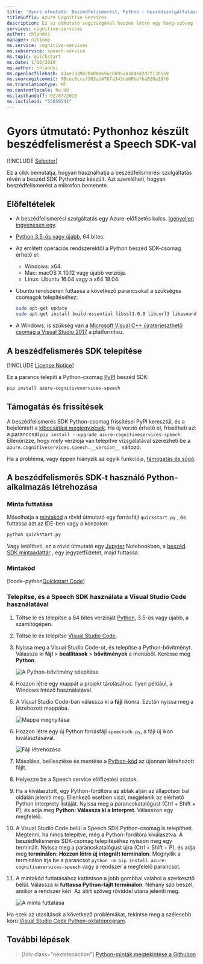 ```yaml
---
title: 'Gyors útmutató: Beszédfelismerést, Python - beszédszolgáltatások'
titleSuffix: Azure Cognitive Services
description: Ez az útmutató segítségével hozzon létre egy hang-szöveg transzformációs konzolalkalmazást, amely a Speech SDK Pythonhoz készült. Ha elkészült, a számítógép mikrofonjával valós időben konvertálhat át beszédet szöveggé.
services: cognitive-services
author: chlandsi
manager: nitinme
ms.service: cognitive-services
ms.subservice: speech-service
ms.topic: quickstart
ms.date: 1/16/2019
ms.author: chlandsi
ms.openlocfilehash: 43ae1339b2b6880656c68957a3d4ed2d2f13b559
ms.sourcegitcommit: 90cec6cccf303ad4767a343ce00befba020a10f6
ms.translationtype: MT
ms.contentlocale: hu-HU
ms.lasthandoff: 02/07/2019
ms.locfileid: "55859541"
---
```

# <a name="quickstart-recognize-speech-with-the-speech-sdk-for-python"></a>Gyors útmutató: Pythonhoz készült beszédfelismerést a Speech SDK-val

[!INCLUDE [Selector](../../../includes/cognitive-services-speech-service-quickstart-selector.md)]

Ez a cikk bemutatja, hogyan használhatja a beszédfelismerési szolgáltatás révén a beszéd SDK Pythonhoz készült. Azt szemlélteti, hogyan beszédfelismerést a mikrofon bemenete.

## <a name="prerequisites"></a>Előfeltételek

* A beszédfelismerési szolgáltatás egy Azure-előfizetés kulcs. [Igényeljen ingyenesen egy](get-started.md).
* [Python 3.5-ös vagy újabb](https://www.python.org/downloads/), 64 bites.
* Az említett operációs rendszerektől a Python beszéd SDK-csomag érhető el: 
    * Windows: x64.
    * Mac: macOS X 10.12 vagy újabb verziója.
    * Linux: Ubuntu 16.04 vagy a x64 18.04.
* Ubuntu rendszeren futtassa a következő parancsokat a szükséges csomagok telepítéséhez:

  ```sh
  sudo apt-get update
  sudo apt-get install build-essential libssl1.0.0 libcurl3 libasound2 wget
  ```

* A Windows, is szükség van a [Microsoft Visual C++ újraterjeszthető csomag a Visual Studio 2017](https://support.microsoft.com/help/2977003/the-latest-supported-visual-c-downloads) a platformhoz.

## <a name="install-the-speech-sdk"></a>A beszédfelismerés SDK telepítése

[!INCLUDE [License Notice](../../../includes/cognitive-services-speech-service-license-notice.md)]

Ez a parancs telepíti a Python-csomag [PyPI](https://pypi.org/) beszéd SDK:

```sh
pip install azure-cognitiveservices-speech
```

## <a name="support-and-updates"></a>Támogatás és frissítések 

A beszédfelismerés SDK Python-csomag frissítései PyPI keresztül, és a bejelentett a [kibocsátási megjegyzések](./releasenotes.md).
Ha új verzió érhető el, frissítheti azt a paranccsal `pip install --upgrade azure-cognitiveservices-speech`.
Ellenőrizze, hogy mely verziója van telepítve vizsgálatával szerezheti be a `azure.cognitiveservices.speech.__version__` változó. 

Ha a probléma, vagy éppen hiányzik az egyik funkciója, [támogatás és súgó](./support.md).

## <a name="create-a-python-application-that-uses-the-speech-sdk"></a>A beszédfelismerés SDK-t használó Python-alkalmazás létrehozása

### <a name="run-the-sample"></a>Minta futtatása

Másolhatja a [mintakód](#sample-code) a rövid útmutató egy forrásfájl `quickstart.py` , és futtassa azt az IDE-ben vagy a konzolon:

```sh
python quickstart.py
```

Vagy letöltheti, ez a rövid útmutató egy [Jupyter](https://jupyter.org) Notebookban, a [beszéd SDK mintaadattár](https://github.com/Azure-Samples/cognitive-services-speech-sdk/) , egy jegyzetfüzetet, majd futtassa. 

### <a name="sample-code"></a>Mintakód

[!code-python[Quickstart Code](~/samples-cognitive-services-speech-sdk/quickstart/python/quickstart.py#code)]

### <a name="install-and-use-the-speech-sdk-with-visual-studio-code"></a>Telepítse, és a Speech SDK használata a Visual Studio Code használatával

1. Töltse le és telepítse a 64 bites verzióját [Python](https://www.python.org/downloads/), 3.5-ös vagy újabb, a számítógépen.
1. Töltse le és telepítse [Visual Studio Code](https://code.visualstudio.com/Download).
1. Nyissa meg a Visual Studio Code-ot, és telepítse a Python-bővítményt. Válassza ki **fájl** > **beállítások** > **bővítmények** a menüből. Keresse meg **Python**.

   ![A Python-bővítmény telepítése](media/sdk/qs-python-vscode-python-extension.png)

1. Hozzon létre egy mappát a projekt tárolásához. Ilyen például, a Windows Intéző használatával.
1. A Visual Studio Code-ban válassza ki a **fájl** ikonra. Ezután nyissa meg a létrehozott mappába.

   ![Mappa megnyitása](media/sdk/qs-python-vscode-python-open-folder.png)
   
1. Hozzon létre egy új Python forrásfájl `speechsdk.py`, a fájl új ikon kiválasztásával.

   ![Fájl létrehozása](media/sdk/qs-python-vscode-python-newfile.png)

1. Másolása, beillesztése és mentése a [Python-kód](#sample-code) az újonnan létrehozott fájlt.
1. Helyezze be a Speech service előfizetési adatok.
1. Ha a kiválasztott, egy Python-fordítóra az ablak alján az állapotsor bal oldalán jeleníti meg.
   Ellenkező esetben viszi, megjelenik az elérhető Python interprety listáját. Nyissa meg a parancskatalógust (Ctrl + Shift + P), és adja meg **Python: Válassza ki a Interpret**. Válasszon egy megfelelő.
1. A Visual Studio Code belül a Speech SDK Python-csomag is telepítheti. Megtenni, ha nincs telepítve, még a Python-fordítóra kiválasztva.
   A beszédfelismerés SDK-csomag telepítéséhez nyisson meg egy terminált. Nyissa meg a parancskatalógust újra (Ctrl + Shift + P), és adja meg **terminálon: Hozzon létre új integrált terminálon**.
   Megnyílik a terminálon írja be a parancsot `python -m pip install azure-cognitiveservices-speech` vagy a rendszer a megfelelő parancsot.
1. A mintakód futtatásához kattintson a jobb gombbal valahol a szerkesztő belül. Válassza ki **futtassa Python-fájlt terminálon**.
   Néhány szó beszél, amikor a rendszer kéri. Az átírt szöveg röviddel utána jeleníti meg.

   ![A minta futtatása](media/sdk/qs-python-vscode-python-run.png)

Ha ezek az utasítások a következő problémákat, tekintse meg a szélesebb körű [Visual Studio Code Python-oktatóprogram](https://code.visualstudio.com/docs/python/python-tutorial).

## <a name="next-steps"></a>További lépések

> [!div class="nextstepaction"]
> [Python-minták megtekintése a Githubon](https://aka.ms/csspeech/samples)
